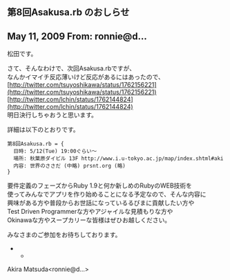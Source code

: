 ## 第8回Asakusa.rb のおしらせ

## May 11, 2009 From: ronnie@d...

松田です。

さて、そんなわけで、次回Asakusa.rbですが、  
なんかイマイチ反応薄いけど反応があるにはあったので、  
[http://twitter.com/tsuyoshikawa/status/1762156221](http://twitter.com/tsuyoshikawa/status/1762156221)  
[http://twitter.com/lchin/status/1762144824](http://twitter.com/lchin/status/1762144824)  
明日決行しちゃおうと思います。

詳細は以下のとおりです。

    第8回Asakusa.rb = {
      日時: 5/12(Tue) 19:00ぐらい～
      場所: 秋葉原ダイビル 13F http://www.i.u-tokyo.ac.jp/map/index.shtml#aki
      内容: 世界のささだ (中略) prsnt.org (略)
    }

要件定義のフェーズからRuby 1.9と何か新しめのRubyのWEB技術を  
使ってみんなでアプリを作り始めることになる予定なので、そんな内容に  
興味がある方や普段からお世話になっているるびまに貢献したい方や  
Test Driven Programmerな方やアジャイルな見積もりな方や  
Okinawaな方やスープカリーな皆様はぜひお越しください。

みなさまのご参加をお待ちしております。

- -

Akira Matsuda\<ronnie@d...\>

